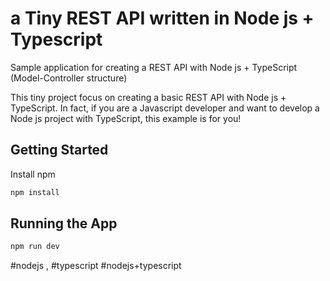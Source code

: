 # a Tiny REST API written in Node js + Typescript
Sample application for creating a REST API with Node js + TypeScript (Model-Controller structure)

This tiny project focus on creating a basic REST API with Node js + TypeScript.
In fact, if you are a Javascript developer and want to develop a Node js project with TypeScript, this example is for you!

## Getting Started

Install npm

```bash
npm install
```

## Running the App

```bash
npm run dev
```

#nodejs , #typescript #nodejs+typescript
